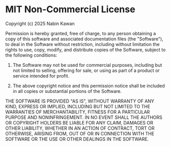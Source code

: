 # MIT Non-Commercial License

Copyright (c) 2025 Nabin Kawan

Permission is hereby granted, free of charge, to any person obtaining a copy
of this software and associated documentation files (the "Software"), to deal
in the Software without restriction, including without limitation the rights
to use, copy, modify, and distribute copies of the Software,
subject to the following conditions:

1. The Software may not be used for commercial purposes,
   including but not limited to selling, offering for sale,
   or using as part of a product or service intended for profit.

2. The above copyright notice and this permission notice shall be
   included in all copies or substantial portions of the Software.

THE SOFTWARE IS PROVIDED "AS IS", WITHOUT WARRANTY OF ANY KIND,
EXPRESS OR IMPLIED, INCLUDING BUT NOT LIMITED TO THE WARRANTIES OF
MERCHANTABILITY, FITNESS FOR A PARTICULAR PURPOSE AND NONINFRINGEMENT.
IN NO EVENT SHALL THE AUTHORS OR COPYRIGHT HOLDERS BE LIABLE FOR ANY
CLAIM, DAMAGES OR OTHER LIABILITY, WHETHER IN AN ACTION OF CONTRACT,
TORT OR OTHERWISE, ARISING FROM, OUT OF OR IN CONNECTION WITH THE SOFTWARE
OR THE USE OR OTHER DEALINGS IN THE SOFTWARE.
